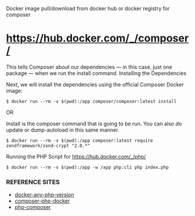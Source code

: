 Docker image pull/download from docker hub or docker registry for composer
# https://hub.docker.com/_/composer/

This tells Composer about our dependencies — in this case, just one package — when we run the install command.
Installing the Dependencies

Next, we will install the dependencies using the official Composer Docker image:
```
$ docker run --rm -v $(pwd):/app composer/composer:latest install
```

OR

Install is the composer command that is going to be run. You can also do update or dump-autoload in this same manner.
```
$ docker run --rm -v $(pwd):/app composer:latest require zendframework/zend-crypt "2.0.*"
```

Running the PHP Script for https://hub.docker.com/_/php/
```
$ docker run --rm -v $(pwd):/app -w /app php:cli php index.php
```
### REFERENCE SITES
* [docker-any-php-version](https://serversforhackers.com/c/docker-any-php-version)
* [composer-php-docker](https://www.shiphp.com/blog/2017/composer-php-docker)
* [php-composer](https://github.com/shipping-docker/php-composer)
